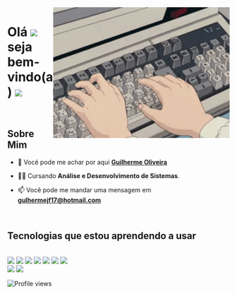 
<img src="computador.gif" min-width="400px" max-width="450px" width="400px" align="right" alt="Computador">
<h1 align="left">Olá <img src="https://github.com/EvanderInacio/EvanderInacio/blob/main/images/Earth.gif?raw=true" width="30">  seja bem-vindo(a)
<img src="https://raw.githubusercontent.com/kaueMarques/kaueMarques/master/hi.gif" width="30">
</h1>

<br>

## Sobre Mim ##

- 🚀 Você pode me achar por aqui **[Guilherme Oliveira](https://www.linkedin.com/in/guilherme-oliveira-python/)**

- 👨‍🎓 Cursando  **Análise e Desenvolvimento de Sistemas**.

- 📫 Você pode me mandar uma mensagem em **gulhermejf17@hotmail.com**

<br>

## Tecnologias que estou aprendendo a usar ##

<br>

<div>
  <img src="https://img.shields.io/badge/javascript%20-%23323330.svg?&style=for-the-badge&logo=javascript&logoColor=%23F7DF1E"/> 
  <img src="https://img.shields.io/badge/html5%20-%23E34F26.svg?&style=for-the-badge&logo=html5&logoColor=white"/> 
  <img src="https://img.shields.io/badge/css3%20-%231572B6.svg?&style=for-the-badge&logo=css3&logoColor=white"/> 
  <img src="https://img.shields.io/badge/Python-FFD43B?style=for-the-badge&logo=python&logoColor=blue"/>
  <img src="https://img.shields.io/badge/Django-092E20?style=for-the-badge&logo=django&logoColor=green"/>
  <img src="https://img.shields.io/badge/MySQL-005C84?style=for-the-badge&logo=mysql&logoColor=white"/>
  <img src="https://img.shields.io/badge/Docker-2CA5E0?style=for-the-badge&logo=docker&logoColor=white"/>
</div>

<div> 
  <img src="https://github-readme-stats.vercel.app/api?username=Guilherme-Oliveira-Cunha&show_icons=true&title_color=808080icon_color=03bb85text_color=000000&bg_color=FFFFFF&count_private=true"/>
  <img src="https://github-readme-stats.vercel.app/api/top-langs/?username=Guilherme-Oliveira-Cunha&show_icons=true&title_color=FF0000icon_color=03bb85&text_color=03bb85&bg_color=FFFFFF&count_private=true"/>
</div>



<p align="left"> <img src="https://komarev.com/ghpvc/?username=Guilherme-Oliveira-Cunha&color=000dff" alt="Profile views" /> </p>
















